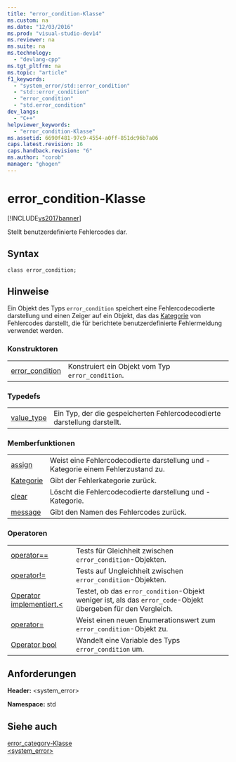 ```yaml
---
title: "error_condition-Klasse"
ms.custom: na
ms.date: "12/03/2016"
ms.prod: "visual-studio-dev14"
ms.reviewer: na
ms.suite: na
ms.technology: 
  - "devlang-cpp"
ms.tgt_pltfrm: na
ms.topic: "article"
f1_keywords: 
  - "system_error/std::error_condition"
  - "std::error_condition"
  - "error_condition"
  - "std.error_condition"
dev_langs: 
  - "C++"
helpviewer_keywords: 
  - "error_condition-Klasse"
ms.assetid: 6690f481-97c9-4554-a0ff-851dc96b7a06
caps.latest.revision: 16
caps.handback.revision: "6"
ms.author: "corob"
manager: "ghogen"
---
```

# error_condition-Klasse
[!INCLUDE[vs2017banner](../assembler/inline/includes/vs2017banner.md)]

Stellt benutzerdefinierte Fehlercodes dar.  
  
## Syntax  
  
```  
class error_condition;  
```  
  
## Hinweise  
 Ein Objekt des Typs `error_condition` speichert eine Fehlercodecodierte darstellung und einen Zeiger auf ein Objekt, das das [Kategorie](../standard-library/error-category-class.md) von Fehlercodes darstellt, die für berichtete benutzerdefinierte Fehlermeldung verwendet werden.  
  
### Konstruktoren  
  
|||  
|-|-|  
|[error\_condition](../Topic/error_condition::error_condition.md)|Konstruiert ein Objekt vom Typ `error_condition`.|  
  
### Typedefs  
  
|||  
|-|-|  
|[value\_type](../Topic/error_condition::value_type.md)|Ein Typ, der die gespeicherten Fehlercodecodierte darstellung darstellt.|  
  
### Memberfunktionen  
  
|||  
|-|-|  
|[assign](../Topic/error_condition::assign.md)|Weist eine Fehlercodecodierte darstellung und \-Kategorie einem Fehlerzustand zu.|  
|[Kategorie](../Topic/error_condition::category.md)|Gibt der Fehlerkategorie zurück.|  
|[clear](../Topic/error_condition::clear.md)|Löscht die Fehlercodecodierte darstellung und \-Kategorie.|  
|[message](../Topic/error_condition::message.md)|Gibt den Namen des Fehlercodes zurück.|  
  
### Operatoren  
  
|||  
|-|-|  
|[operator\=\=](../Topic/error_condition::operator==.md)|Tests für Gleichheit zwischen `error_condition`\-Objekten.|  
|[operator\!\=](../Topic/error_condition::operator!=.md)|Tests auf Ungleichheit zwischen `error_condition`\-Objekten.|  
|[Operator implementiert.\<](../Topic/error_condition::operator%3C.md)|Testet, ob das `error_condition`\-Objekt weniger ist, als das `error_code`\-Objekt übergeben für den Vergleich.|  
|[operator\=](../Topic/error_condition::operator=.md)|Weist einen neuen Enumerationswert zum `error_condition`\-Objekt zu.|  
|[Operator bool](../Topic/error_condition::operator%20bool.md)|Wandelt eine Variable des Typs `error_condition` um.|  
  
## Anforderungen  
 **Header:** \<system\_error\>  
  
 **Namespace:** std  
  
## Siehe auch  
 [error\_category\-Klasse](../standard-library/error-category-class.md)   
 [\<system\_error\>](../standard-library/system-error.md)